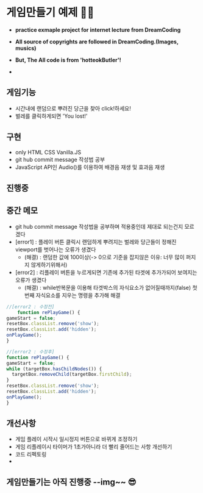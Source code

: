 # 게임만들기 예제 🥕🐞

- **practice exmaple project for internet lecture from DreamCoding**

- **All source of copyrights are followed in DreamCoding.(Images, musics)**

- **But, The All code is from 'hotteokButler'!**
- 
## 게임기능
  - 시간내에 랜덤으로 뿌려진 당근을 찾아 click!하세요!
  - 벌레를 클릭하게되면 'You lost!'

## 구현
  - only HTML CSS Vanilla.JS
  - git hub commit message 작성법 공부 
  - JavaScript API인 Audio()를 이용하여 배경음 재생 및 효과음 재생

## 진행중

## 중간 메모
  - git hub commit message 작성법을 공부하며 적용중인데 제대로 되는건지 모르겠다
  - [error1] : 플레이 버튼 클릭시 랜덤하게 뿌려지는 벌레와 당근들이 정해진 viewport를 벗어나는 오류가 생겼다
    - (해결) : 랜덤한 값에 100이상(-> 0으로 기준을 잡지않은 이유: 너무 많이 퍼지지 않게하기위해서)
  - [error2] : 리플레이 버튼을 누르게되면 기존에 추가된 타겟에 추가가되어 보여지는 오류가 생겼다
    - (해결) : while반복문을 이용해 타겟박스의 자식요소가 없어질때까지(false) 첫번째 자식요소를 지우는 명령을 추가해 해결
  ```JavaScript
  //[error2 : 수정전]
      function rePlayGame() {
  gameStart = false;
  resetBox.classList.remove('show');
  resetBox.classList.add('hidden');
  onPlayGame();
  }
  ```
  ```JavaScript
  //[error2 : 수정후]
  function rePlayGame() {
  gameStart = false;
  while (targetBox.hasChildNodes()) {
    targetBox.removeChild(targetBox.firstChild);
  }
  resetBox.classList.remove('show');
  resetBox.classList.add('hidden');  
  onPlayGame();
  }
 ```

## 개선사항
  - 게임 플레이 시작시 일시정지 버튼으로 바뀌게 조정하기
  - 게임 리플레이시 타이머가 1초가아니라 더 빨리 줄어드는 사항 개선하기
  - 코드 리펙토링
  - 
## 게임만들기는 아직 진행중 --img~~ 😎
